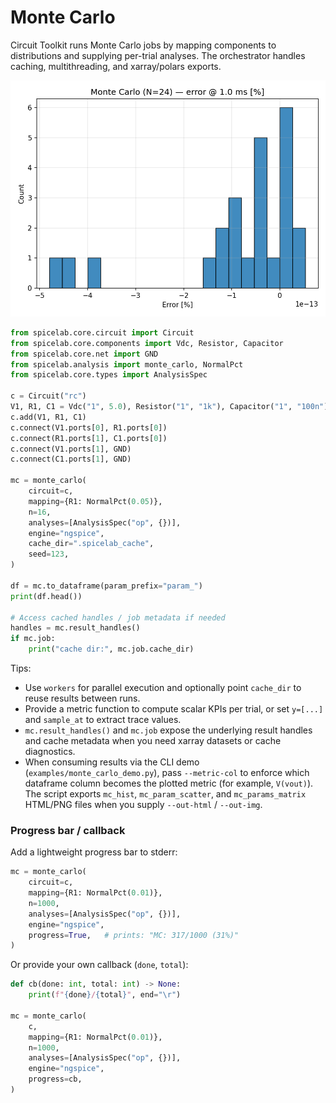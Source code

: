 # Monte Carlo

Circuit Toolkit runs Monte Carlo jobs by mapping components to distributions and
supplying per-trial analyses. The orchestrator handles caching,
multithreading, and xarray/polars exports.

![Monte Carlo histogram](assets/examples/mc_hist.png)

```python
from spicelab.core.circuit import Circuit
from spicelab.core.components import Vdc, Resistor, Capacitor
from spicelab.core.net import GND
from spicelab.analysis import monte_carlo, NormalPct
from spicelab.core.types import AnalysisSpec

c = Circuit("rc")
V1, R1, C1 = Vdc("1", 5.0), Resistor("1", "1k"), Capacitor("1", "100n")
c.add(V1, R1, C1)
c.connect(V1.ports[0], R1.ports[0])
c.connect(R1.ports[1], C1.ports[0])
c.connect(V1.ports[1], GND)
c.connect(C1.ports[1], GND)

mc = monte_carlo(
    circuit=c,
    mapping={R1: NormalPct(0.05)},
    n=16,
    analyses=[AnalysisSpec("op", {})],
    engine="ngspice",
    cache_dir=".spicelab_cache",
    seed=123,
)

df = mc.to_dataframe(param_prefix="param_")
print(df.head())

# Access cached handles / job metadata if needed
handles = mc.result_handles()
if mc.job:
    print("cache dir:", mc.job.cache_dir)
```

Tips:
- Use `workers` for parallel execution and optionally point `cache_dir` to reuse results between runs.
- Provide a metric function to compute scalar KPIs per trial, or set `y=[...]` and `sample_at` to extract trace values.
- `mc.result_handles()` and `mc.job` expose the underlying result handles and cache metadata when you need xarray datasets or cache diagnostics.
- When consuming results via the CLI demo (`examples/monte_carlo_demo.py`), pass `--metric-col` to enforce which dataframe column becomes the plotted metric (for example, `V(vout)`). The script exports `mc_hist`, `mc_param_scatter`, and `mc_params_matrix` HTML/PNG files when you supply `--out-html` / `--out-img`.

### Progress bar / callback

Add a lightweight progress bar to stderr:

```python
mc = monte_carlo(
    circuit=c,
    mapping={R1: NormalPct(0.01)},
    n=1000,
    analyses=[AnalysisSpec("op", {})],
    engine="ngspice",
    progress=True,   # prints: "MC: 317/1000 (31%)"
)
```

Or provide your own callback (`done`, `total`):

```python
def cb(done: int, total: int) -> None:
    print(f"{done}/{total}", end="\r")

mc = monte_carlo(
    c,
    mapping={R1: NormalPct(0.01)},
    n=1000,
    analyses=[AnalysisSpec("op", {})],
    engine="ngspice",
    progress=cb,
)
```
